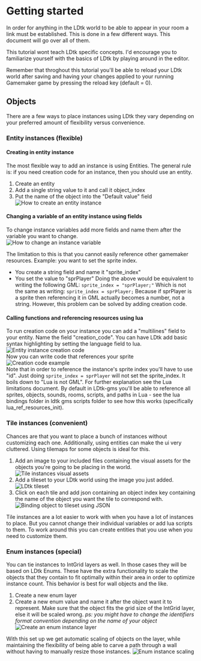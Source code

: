 # Getting started
In order for anything in the LDtk world to be able to appear in your room a link must be established. This is done in a few different ways. This document will go over all of them.

This tutorial wont teach LDtk specific concepts. I'd encourage you to familiarize yourself with the basics of LDtk by playing around in the editor.

Remember that throghout this tutorial you'll be able to reload your LDtk world after saving and having your changes applied to your running Gamemaker game by pressing the reload key (default = 0).

## Objects
There are a few ways to place instances using LDtk they vary depending on your preferred amount of flexibility versus convenience.

### Entity instances (flexible)
#### Creating in entity instance
The most flexible way to add an instance is using Entities.
The general rule is: if you need creation code for an instance, then you should use an entity.

1) Create an entity<br>
2) Add a single string value to it and call it object_index<br>
3) Put the name of the object into the "Default value" field<br>
![How to create an entity instance](img-placing-instances/how-to-create-an-entity-instance.png)

#### Changing a variable of an entity instance using fields
To change instance variables add more fields and name them after the variable you want to change.<br>
![How to change an instance variable](img-placing-instances/entity-instance-variable.png)

The limitation to this is that you cannot easily reference other gamemaker resources. Example: you want to set the sprite index.
- You create a string field and name it "sprite_index"
- You set the value to "sprPlayer"
Doing the above would be equivalent to writing the following GML:
`sprite_index = "sprPlayer;"`
Which is not the same as writing:
`sprite_index = sprPlayer;`
Because if sprPlayer is a sprite then referencing it in GML actually becomes a number, not a string. However, this problem can be solved by adding creation code.

#### Calling functions and referencing resources using lua
To run creation code on your instance you can add a "multilines" field to your entity. Name the field "creation_code". You can have LDtk add basic syntax highlighting by setting the language field to lua.
![Entity instance creation code](img-placing-instances/entity-instance-creation-code.png)<br>
Now you can write code that references your sprite
![Creation code example](img-placing-instances/creation-code-example.png)<br>
Note that in order to reference the instance's sprite index you'll have to use "id". Just doing `sprite_index = sprPlayer` will not set the sprite_index. It boils down to "Lua is not GML". For further explanation see the Lua limitations document. By default in LDtk-gms you'll be able to reference all sprites, objects, sounds, rooms, scripts, and paths in Lua - see the lua bindings folder in ldtk gms scripts folder to see how this works (specifically lua_ref_resources_init).

### Tile instances (convenient)
Chances are that you want to place a bunch of instances without customizing each one. Additionally, using entities can make the ui very cluttered. Using tilemaps for some objects is ideal for this.
1) Add an image to your included files containing the visual assets for the objects you're going to be placing in the world.
![Tile instances visual assets](img-placing-instances/tile-instances-visual-assets.png)
2) Add a tileset to your LDtk world using the image you just added.
![LDtk tileset](img-placing-instances/tile-instances-ldtk-tileset.png)
3) Click on each tile and add json containing an object index key containing the name of the object you want the tile to correspond with.
![Binding object to tileset using JSON](img-placing-instances/tile-instances-json-binding.png)

Tile instances are a lot easier to work with when you have a lot of instances to place.
But you cannot change their individual variables or add lua scripts to them.
To work around this you can create entities that you use when you need to customize them.

### Enum instances (special)
You can tie instances to IntGrid layers as well. In those cases they will be based on LDtk Enums.
These have the extra functionality to scale the objects that they contain to fit optimally within their area in order to optimize instance count.
This behavior is best for wall objects and the like.

1) Create a new enum layer
2) Create a new enum value and name it after the object want it to represent.
Make sure that the object fits the grid size of the IntGrid layer, else it will be scaled wrong.
*ps: you might have to change the identifiers format convention depending on the name of your object*
![Create an enum instance layer](img-placing-instances/enum-instance-create.png)

With this set up we get automatic scaling of objects on the layer, while maintaining the flexibility of being able to carve a path through a wall without having to manually resize those instances.
![Enum instance scaling](img-placing-instances/enum-instance-scaling.png)